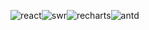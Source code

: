 ![react](https://img.shields.io/badge/React-61dafb?style=flat&logo=react&logoColor=ffffff)![swr](https://img.shields.io/badge/SWR-363636?style=flat&logo=SWR&logoColor=ffffff)![recharts](https://img.shields.io/badge/Recharts-22b5bf?style=flat&logo=recharts&logoColor=ffffff)![antd](https://img.shields.io/badge/Antd-0f7eff?style=flat&logo=antd&logoColor=f74557)
